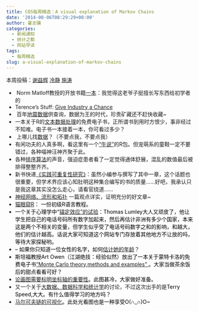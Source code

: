 ```yaml
---
title: COS每周精选：A visual explanation of Markov Chains
date: '2014-08-06T08:29:29+00:00'
author: 霍志骥
categories:
  - 新闻通知
  - 统计之都
  - 网站导读
tags:
  - 每周精选
slug: a-visual-explanation-of-markov-chains
---
```


本周投稿：[谢益辉](http://yihui.name/) [冷静](http://www.weibo.com/p/1005051756465937/home?from=page_100505&mod=TAB#place) [施涛](http://blog.cos.name/taoshi)

  *  Norm Matloff教授的开放书籍[一本](http://heather.cs.ucdavis.edu/probstatbook)：我觉得这老爷子挺擅长写东西给初学者的
  * Terence’s Stuff: [Give Industry a Chance](http://bulletin.imstat.org/2014/02/terence’s-stuff-give-industry-a-chance/)
  *  百年[地震数据](http://flowingdata.com/2014/04/15/mapping-a-century-of-earthquakes/)供查询，数据为王的时代，珍贵矿藏还不赶快收藏~
  * 一本关于R的[文本数据处理](http://blog.revolutionanalytics.com/2014/03/strings-in-r-free-ebook.html)的免费电子书，正所谓书到用时方恨少，事非经过不知难。电子书一本接着一本，你可看过多少？
  *  上哪儿找[数据](http://www.inside-r.org/howto/finding-data-internet)？（不要点我，不要点我）
  * 有闲功夫的人真多啊，看这里有一个[“牛说”](https://github.com/sckott/cowsay)的R包。但宠萌系的童鞋一定不要错过，各种喵神汪神齐聚于此。
  * 各种[排序算法](http://blog.revolutionanalytics.com/2013/11/because-its-friday-the-sound-of-sorting.html)的声音，强迫症患者看了一定觉得通体舒展，混乱的数值最后被排得整整齐齐。
  * 新书快递[《实践可重复性研究》](https://osf.io/s9tya/)：虽然小编参与撰写了其中一章，这个话题也很重要，但学术界应该心知肚明这种集合编写的书的质量……好吧，我承认只是我这章其实没怎么走心，请看官绕道……
  * [神经网络、流形和拓扑](http://colah.github.io/posts/2014-03-NN-Manifolds-Topology/) 一篇观点详实，证明充分的好文章~
  * <span style="color: #000000"><a href="http://rforcats.net">猫眼窥R</a>：</span><span style="color: #000000"> 一份初级R语言教程。</span>
  * <span style="color: #000000">一个关于心理学中“<a href="http://notstatschat.tumblr.com/post/86189983121/anchoring-bias">锚定效应”的试验</a>：Thomas </span><span style="color: #000000">Lumley大人又顽皮了，他让学生把自己的电话号码所有数字加起来，然后再估计非洲有多少个国家，本来这是两个不相关的变量，但学生似乎受了电话号码数字之和的影响，和越大，他们的估计越高。话说大家可知道这个网站专门存放着其他地方不让放的吗，等待大家探秘哟。</span>
  * <span style="color: #000000">– 如果你只知道一位女性的名字，如何<a href="http://fivethirtyeight.com/features/how-to-tell-someones-age-when-all-you-know-is-her-name/">估计她的年龄</a></span>？
  * <span style="color: #000000">斯坦福教授Art Owen（江湖绝技：经验似然）放出了一本关于蒙特卡洛的免费电子书<a href="http://statweb.stanford.edu/~owen/mc/">“Monte Carlo theory,</a></span><span style="color: #000000"><a href="http://statweb.stanford.edu/~owen/mc/">methods and examples” </a>。大家当做茶余饭后的甜点看看可好？</span>
  * <span style="color: #000000"><a href="http://flowingdata.com/2014/06/25/duck-vs-rabbit-plot/">论画图需要标明坐标轴的重要性</a>。此图甚冷，大家做好准备。</span>
  * 又一个关于[大数据、数据科学和统计学](http://flowingdata.com/2014/07/02/data-science-big-data-and-statistics-all-together-now/)的讨论，不过这次出手的是<span style="color: #000000">Terry Speed,大大。有什么值得学习的地方吗？</span>
  * <span style="color: #000000"><a href="http://setosa.io/blog/2014/07/26/markov-chains/">马尔可夫链的可视化</a>。此处光看图也是一种享受O(∩_∩)O~</span>
